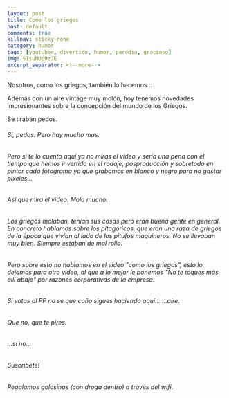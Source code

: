 ```yaml
---
layout: post
title: Como los griegos
post: default
comments: true
killnav: sticky-none
category: humor
tags: [youtuber, divertido, humor, parodia, gracioso]
img: SIsuMUp9zJE
excerpt_separator: <!--more-->
---
```


Nosotros, como los griegos, también lo hacemos…

Además con un aire vintage muy molón, hoy tenemos novedades impresionantes sobre la concepción del mundo de los Griegos.

Se tiraban pedos.

<!--more-->


###### Si, pedos. Pero hay mucho mas.
###### Pero si te lo cuento aquí ya no miras el video y sería una pena con el tiempo que hemos invertido en el rodaje, posproducción y sobretodo en pintar cada fotograma ya que grabamos en blanco y negro para no gastar pixeles...
###### Así que mira el video. Mola mucho.
###### Los griegos molaban, tenían sus cosas pero eran buena gente en general. En concreto hablamos sobre los pitagóricos, que eran una raza de griegos de la época que vivían al lado de los pitufos maquineros. No se llevaban muy bien. Siempre estaban de mal rollo.
###### Pero sobre esto no hablamos en el video "como los griegos", esto lo dejamos para otro video, al que a lo mejor le ponemos "No te toques más allí abajo" por razones corporativas de la empresa.

###### Si votas al PP no se que coño sigues haciendo aquí… …aire.
###### Que no, que te pires.
###### …si no...
###### Suscríbete!
###### Regalamos golosinas (con droga dentro) a través del wifi.